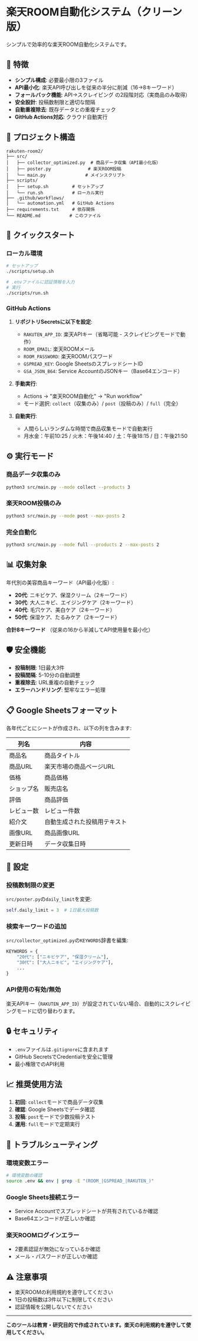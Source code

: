 # 楽天ROOM自動化システム（クリーン版）

シンプルで効率的な楽天ROOM自動化システムです。

## 🌟 特徴

- **シンプル構成**: 必要最小限の3ファイル
- **API最小化**: 楽天API呼び出しを従来の半分に削減（16→8キーワード）
- **フォールバック機能**: API→スクレイピング の2段階対応（実商品のみ取得）
- **安全設計**: 投稿数制限と適切な間隔
- **自動重複除去**: 既存データとの重複チェック
- **GitHub Actions対応**: クラウド自動実行

## 📁 プロジェクト構造

```
rakuten-room2/
├── src/
│   ├── collector_optimized.py  # 商品データ収集（API最小化版）
│   ├── poster.py              # 楽天ROOM投稿
│   └── main.py               # メインスクリプト
├── scripts/
│   ├── setup.sh         # セットアップ
│   └── run.sh           # ローカル実行
├── .github/workflows/
│   └── automation.yml   # GitHub Actions
├── requirements.txt     # 依存関係
└── README.md           # このファイル
```

## 🚀 クイックスタート

### ローカル環境

```bash
# セットアップ
./scripts/setup.sh

# .envファイルに認証情報を入力
# 実行
./scripts/run.sh
```

### GitHub Actions

1. **リポジトリSecretsに以下を設定**:
   - `RAKUTEN_APP_ID`: 楽天APIキー（省略可能 - スクレイピングモードで動作）
   - `ROOM_EMAIL`: 楽天ROOMメール
   - `ROOM_PASSWORD`: 楽天ROOMパスワード
   - `GSPREAD_KEY`: Google SheetsのスプレッドシートID
   - `GSA_JSON_B64`: Service AccountのJSONキー（Base64エンコード）

2. **手動実行**:
   - Actions → "楽天ROOM自動化" → "Run workflow"
   - モード選択: `collect`（収集のみ）/ `post`（投稿のみ）/ `full`（完全）

3. **自動実行**:
   - 人間らしいランダムな時間で商品収集モードで自動実行
   - 月水金：午前10:25 / 火木：午後14:40 / 土：午後18:15 / 日：午後21:50

## ⚙️ 実行モード

### 商品データ収集のみ
```bash
python3 src/main.py --mode collect --products 3
```

### 楽天ROOM投稿のみ
```bash
python3 src/main.py --mode post --max-posts 2
```

### 完全自動化
```bash
python3 src/main.py --mode full --products 2 --max-posts 2
```

## 📊 収集対象

年代別の美容商品キーワード（API最小化版）:

- **20代**: ニキビケア、保湿クリーム（2キーワード）
- **30代**: 大人ニキビ、エイジングケア（2キーワード）
- **40代**: 毛穴ケア、美白ケア（2キーワード）
- **50代**: 保湿ケア、たるみケア（2キーワード）

**合計8キーワード** （従来の16から半減してAPI使用量を最小化）

## 🛡️ 安全機能

- **投稿制限**: 1日最大3件
- **投稿間隔**: 5-10分の自動調整
- **重複除去**: URL重複の自動チェック
- **エラーハンドリング**: 堅牢なエラー処理

## 📋 Google Sheetsフォーマット

各年代ごとにシートが作成され、以下の列を含みます:

| 列名 | 内容 |
|------|------|
| 商品名 | 商品タイトル |
| 商品URL | 楽天市場の商品ページURL |
| 価格 | 商品価格 |
| ショップ名 | 販売店名 |
| 評価 | 商品評価 |
| レビュー数 | レビュー件数 |
| 紹介文 | 自動生成された投稿用テキスト |
| 画像URL | 商品画像URL |
| 更新日時 | データ収集日時 |

## 🔧 設定

### 投稿数制限の変更
`src/poster.py`の`daily_limit`を変更:
```python
self.daily_limit = 3  # 1日最大投稿数
```

### 検索キーワードの追加
`src/collector_optimized.py`の`KEYWORDS`辞書を編集:
```python
KEYWORDS = {
    "20代": ["ニキビケア", "保湿クリーム"],
    "30代": ["大人ニキビ", "エイジングケア"],
    ...
}
```

### API使用の有効/無効
楽天APIキー（`RAKUTEN_APP_ID`）が設定されていない場合、自動的にスクレイピングモードに切り替わります。

## 🔒 セキュリティ

- `.env`ファイルは`.gitignore`に含まれます
- GitHub SecretsでCredentialを安全に管理
- 最小権限でのAPI利用

## 📈 推奨使用方法

1. **初回**: `collect`モードで商品データ収集
2. **確認**: Google Sheetsでデータ確認
3. **投稿**: `post`モードで少数投稿テスト
4. **運用**: `full`モードで定期実行

## 🐛 トラブルシューティング

### 環境変数エラー
```bash
# 環境変数の確認
source .env && env | grep -E "(ROOM_|GSPREAD_|RAKUTEN_)"
```

### Google Sheets接続エラー
- Service Accountでスプレッドシートが共有されているか確認
- Base64エンコードが正しいか確認

### 楽天ROOMログインエラー
- 2要素認証が無効になっているか確認
- メール・パスワードが正しいか確認

## ⚠️ 注意事項

- 楽天ROOMの利用規約を遵守してください
- 1日の投稿数は3件以下に制限してください
- 認証情報を公開しないでください

---

**このツールは教育・研究目的で作成されています。楽天の利用規約を遵守して使用してください。**